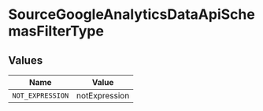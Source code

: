 # SourceGoogleAnalyticsDataApiSchemasFilterType


## Values

| Name             | Value            |
| ---------------- | ---------------- |
| `NOT_EXPRESSION` | notExpression    |